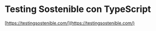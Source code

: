 # Testing Sostenible con TypeScript

[https://testingsostenible.com/](https://testingsostenible.com/)
